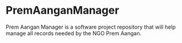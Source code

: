 # PremAanganManager
Prem Aangan Manager is a software project repository that will help manage all records needed by the NGO Prem Aangan.
